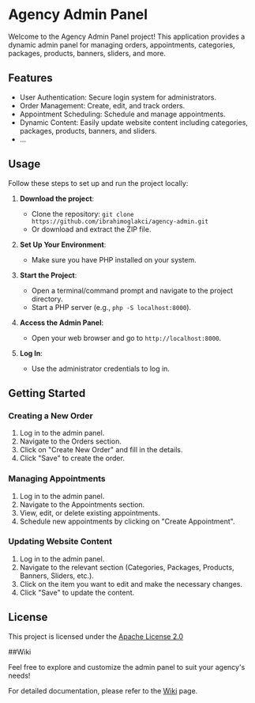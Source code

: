 # Agency Admin Panel

Welcome to the Agency Admin Panel project! This application provides a dynamic admin panel for managing orders, appointments, categories, packages, products, banners, sliders, and more.

## Features

- User Authentication: Secure login system for administrators.
- Order Management: Create, edit, and track orders.
- Appointment Scheduling: Schedule and manage appointments.
- Dynamic Content: Easily update website content including categories, packages, products, banners, and sliders.
- ...

## Usage

Follow these steps to set up and run the project locally:

1. **Download the project**:
   - Clone the repository: `git clone https://github.com/ibrahimoglakci/agency-admin.git`
   - Or download and extract the ZIP file.

2. **Set Up Your Environment**:
   - Make sure you have PHP installed on your system.

3. **Start the Project**:
   - Open a terminal/command prompt and navigate to the project directory.
   - Start a PHP server (e.g., `php -S localhost:8000`).

4. **Access the Admin Panel**:
   - Open your web browser and go to `http://localhost:8000`.

5. **Log In**:
   - Use the administrator credentials to log in.

## Getting Started

### Creating a New Order

1. Log in to the admin panel.
2. Navigate to the Orders section.
3. Click on "Create New Order" and fill in the details.
4. Click "Save" to create the order.

### Managing Appointments

1. Log in to the admin panel.
2. Navigate to the Appointments section.
3. View, edit, or delete existing appointments.
4. Schedule new appointments by clicking on "Create Appointment".

### Updating Website Content

1. Log in to the admin panel.
2. Navigate to the relevant section (Categories, Packages, Products, Banners, Sliders, etc.).
3. Click on the item you want to edit and make the necessary changes.
4. Click "Save" to update the content.

## License

This project is licensed under the [Apache License 2.0](https://www.apache.org/licenses/LICENSE-2.0)


##Wiki

Feel free to explore and customize the admin panel to suit your agency's needs!

For detailed documentation, please refer to the [Wiki](./docs/README.md) page.
